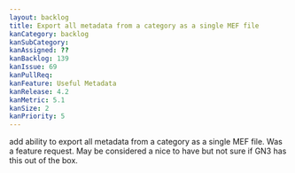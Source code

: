 ```yaml
---
layout: backlog
title: Export all metadata from a category as a single MEF file
kanCategory: backlog
kanSubCategory:
kanAssigned: ??
kanBacklog: 139
kanIssue: 69
kanPullReq:
kanFeature: Useful Metadata
kanRelease: 4.2
kanMetric: 5.1
kanSize: 2
kanPriority: 5
---
```

add ability to export all metadata from a category as a single MEF file. Was a feature request. May be considered a nice to have but not sure if GN3 has this out of the box.
